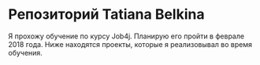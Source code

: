 # Репозиторий Tatiana Belkina
Я прохожу обучение по курсу Job4j. Планирую его пройти в феврале 2018 года.
Ниже находятся проекты, которые я реализовывал во время обучения.
